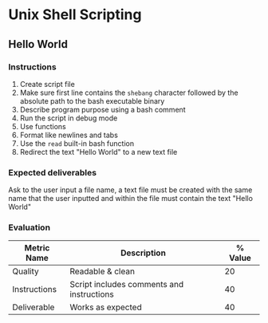 # Unix Shell Scripting

## Hello World

### Instructions

1. Create script file
2. Make sure first line contains the ``shebang`` character followed by the absolute path to the bash executable binary
3. Describe program purpose using a bash comment
4. Run the script in debug mode
5. Use functions
6. Format like newlines and tabs
7. Use the ``read`` built-in bash function
8. Redirect the text "Hello World" to a new text file

### Expected deliverables

Ask to the user input a file name, a text file must be created with the same name that the user inputted and within the file must contain the text "Hello World"

### Evaluation

| Metric Name  | Description                               | % Value |
| ------------ | ----------------------------------------- | ------- |
| Quality      | Readable & clean                          | 20      |
| Instructions | Script includes comments and instructions | 40      |
| Deliverable  | Works as expected                         | 40      |
